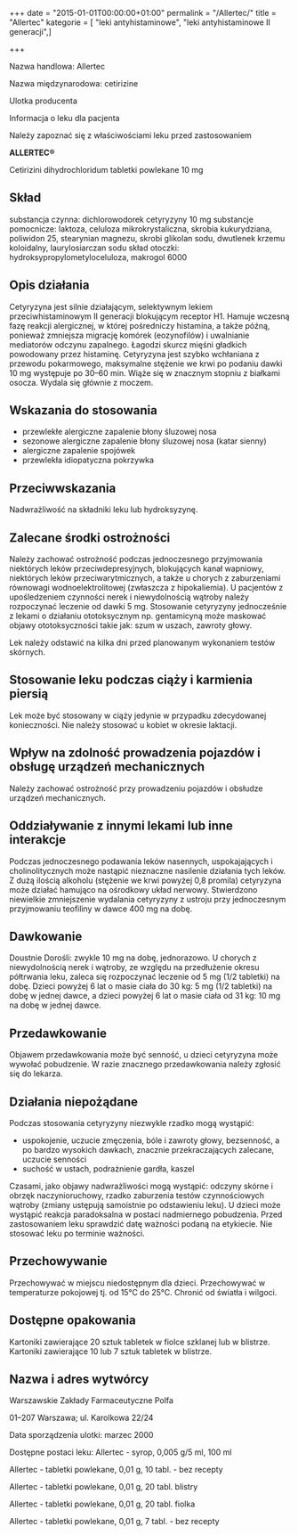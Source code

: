 +++
date = "2015-01-01T00:00:00+01:00"
permalink = "/Allertec/"
title = "Allertec"
kategorie = [ "leki antyhistaminowe", "leki antyhistaminowe II generacji",]

+++

Nazwa handlowa: Allertec

Nazwa międzynarodowa: cetirizine

Ulotka producenta

Informacja o leku dla pacjenta

Należy zapoznać się z właściwościami leku przed zastosowaniem

**ALLERTEC®**

Cetirizini dihydrochloridum tabletki powlekane 10 mg

Skład
-----

substancja czynna: dichlorowodorek cetyryzyny 10 mg substancje pomocnicze: laktoza, celuloza mikrokrystaliczna, skrobia kukurydziana, poliwidon 25, stearynian magnezu, skrobi glikolan sodu, dwutlenek krzemu koloidalny, laurylosiarczan sodu skład otoczki: hydroksypropylometyloceluloza, makrogol 6000

Opis działania
--------------

Cetyryzyna jest silnie działającym, selektywnym lekiem przeciwhistaminowym II generacji blokującym receptor H1. Hamuje wczesną fazę reakcji alergicznej, w której pośredniczy histamina, a także późną, ponieważ zmniejsza migrację komórek (eozynofilów) i uwalnianie mediatorów odczynu zapalnego. Łagodzi skurcz mięśni gładkich powodowany przez histaminę. Cetyryzyna jest szybko wchłaniana z przewodu pokarmowego, maksymalne stężenie we krwi po podaniu dawki 10 mg występuje po 30–60 min. Wiąże się w znacznym stopniu z białkami osocza. Wydala się głównie z moczem.

Wskazania do stosowania
-----------------------

-   przewlekłe alergiczne zapalenie błony śluzowej nosa
-   sezonowe alergiczne zapalenie błony śluzowej nosa (katar sienny)
-   alergiczne zapalenie spojówek
-   przewlekła idiopatyczna pokrzywka

Przeciwwskazania
----------------

Nadwrażliwość na składniki leku lub hydroksyzynę.

Zalecane środki ostrożności
---------------------------

Należy zachować ostrożność podczas jednoczesnego przyjmowania niektórych leków przeciwdepresyjnych, blokujących kanał wapniowy, niektórych leków przeciwarytmicznych, a także u chorych z zaburzeniami równowagi wodnoelektrolitowej (zwłaszcza z hipokaliemia). U pacjentów z upośledzeniem czynności nerek i niewydolnością wątroby należy rozpoczynać leczenie od dawki 5 mg. Stosowanie cetyryzyny jednocześnie z lekami o działaniu ototoksycznym np. gentamicyną może maskować objawy ototoksyczności takie jak: szum w uszach, zawroty głowy.

Lek należy odstawić na kilka dni przed planowanym wykonaniem testów skórnych.

Stosowanie leku podczas ciąży i karmienia piersią
-------------------------------------------------

Lek może być stosowany w ciąży jedynie w przypadku zdecydowanej konieczności. Nie należy stosować u kobiet w okresie laktacji.

Wpływ na zdolność prowadzenia pojazdów i obsługę urządzeń mechanicznych
-----------------------------------------------------------------------

Należy zachować ostrożność przy prowadzeniu pojazdów i obsłudze urządzeń mechanicznych.

Oddziaływanie z innymi lekami lub inne interakcje
-------------------------------------------------

Podczas jednoczesnego podawania leków nasennych, uspokajających i cholinolitycznych może nastąpić nieznaczne nasilenie działania tych leków. Z dużą ilością alkoholu (stężenie we krwi powyżej 0,8 promila) cetyryzyna może działać hamująco na ośrodkowy układ nerwowy. Stwierdzono niewielkie zmniejszenie wydalania cetyryzyny z ustroju przy jednoczesnym przyjmowaniu teofiliny w dawce 400 mg na dobę.

Dawkowanie
----------

Doustnie Dorośli: zwykle 10 mg na dobę, jednorazowo. U chorych z niewydolnością nerek i wątroby, ze względu na przedłużenie okresu półtrwania leku, zaleca się rozpoczynać leczenie od 5 mg (1/2 tabletki) na dobę. Dzieci powyżej 6 lat o masie ciała do 30 kg: 5 mg (1/2 tabletki) na dobę w jednej dawce, a dzieci powyżej 6 lat o masie ciała od 31 kg: 10 mg na dobę w jednej dawce.

Przedawkowanie
--------------

Objawem przedawkowania może być senność, u dzieci cetyryzyna może wywołać pobudzenie. W razie znacznego przedawkowania należy zgłosić się do lekarza.

Działania niepożądane
---------------------

Podczas stosowania cetyryzyny niezwykle rzadko mogą wystąpić:

-   uspokojenie, uczucie zmęczenia, bóle i zawroty głowy, bezsenność, a po bardzo wysokich dawkach, znacznie przekraczających zalecane, uczucie senności
-   suchość w ustach, podrażnienie gardła, kaszel

Czasami, jako objawy nadwrażliwości mogą wystąpić: odczyny skórne i obrzęk naczynioruchowy, rzadko zaburzenia testów czynnościowych wątroby (zmiany ustępują samoistnie po odstawieniu leku). U dzieci może wystąpić reakcja paradoksalna w postaci nadmiernego pobudzenia. Przed zastosowaniem leku sprawdzić datę ważności podaną na etykiecie. Nie stosować leku po terminie ważności.

Przechowywanie
--------------

Przechowywać w miejscu niedostępnym dla dzieci. Przechowywać w temperaturze pokojowej tj. od 15°C do 25°C. Chronić od światła i wilgoci.

Dostępne opakowania
-------------------

Kartoniki zawierające 20 sztuk tabletek w fiolce szklanej lub w blistrze. Kartoniki zawierające 10 lub 7 sztuk tabletek w blistrze.

Nazwa i adres wytwórcy
----------------------

Warszawskie Zakłady Farmaceutyczne Polfa

01–207 Warszawa; ul. Karolkowa 22/24

Data sporządzenia ulotki: marzec 2000

Dostępne postaci leku: Allertec - syrop, 0,005 g/5 ml, 100 ml

Allertec - tabletki powlekane, 0,01 g, 10 tabl. - bez recepty

Allertec - tabletki powlekane, 0,01 g, 20 tabl. blistry

Allertec - tabletki powlekane, 0,01 g, 20 tabl. fiolka

Allertec - tabletki powlekane, 0,01 g, 7 tabl. - bez recepty

